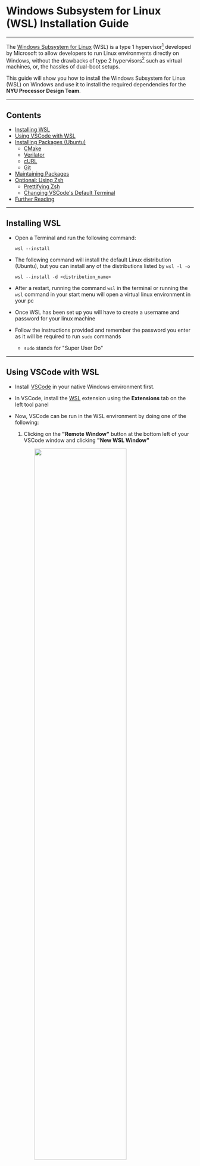 # Windows Subsystem for Linux (WSL) Installation Guide

---

The [Windows Subsystem for Linux](https://learn.microsoft.com/en-us/windows/wsl/about)
(WSL) is a type 1 hypervisor[^hypervisor] developed by Microsoft to allow
developers to run Linux environments directly on Windows, without the drawbacks of type 2 hypervisors[^hypervisor] such as virtual machines, or, the
hassles of dual-boot setups.

This guide will show you how to install the Windows Subsystem for Linux (WSL) 
on Windows and use it to install the required dependencies for the **NYU 
Processor Design Team**.

---

## Contents
- [Installing WSL](#installing-wsl)
- [Using VSCode with WSL](#using-vscode-with-wsl)
- [Installing Packages (Ubuntu)](#installing-packages-ubuntu)
  - [CMake](#cmake)
  - [Verilator](#verilator)
  - [cURL](#curl)
  - [Git](#git)
- [Maintaining Packages](#maintaining-packages)
- [Optional: Using Zsh](#optional-using-zsh)
  - [Prettifying Zsh](#prettifying-zsh)
  - [Changing VSCode's Default Terminal](#changing-vscodes-default-terminal)
- [Further Reading](#further-reading)

---

## Installing WSL

- Open a Terminal and run the following command:
  ```console
  wsl --install
  ```

- The following command will install the default Linux distribution (Ubuntu),
  but you can install any of the distributions listed by `wsl -l -o`
  ```console
  wsl --install -d <distribution_name>
  ```

- After a restart, running the command `wsl` in the terminal or running the 
  `wsl` command in your start menu will open a virtual linux environment in 
  your pc

- Once WSL has been set up you will have to create a username and password for
   your linux machine
   
- Follow the instructions provided and remember the password you enter as it 
  will be required to run `sudo` commands
  - `sudo` stands for "Super User Do"

---

## Using VSCode with WSL
- Install [VSCode](https://code.visualstudio.com/) in your native Windows
  environment first.

- In VSCode, install the [WSL](https://marketplace.visualstudio.com/items?itemName=ms-vscode-remote.remote-wsl) 
  extension using the **Extensions** tab on the left tool panel

- Now, VSCode can be run in the WSL environment by doing one of the following:
  1. Clicking on the **"Remote Window"** button at the bottom left of your 
     VSCode window and clicking **"New WSL Window"**
<img src="/images/wsl/code1.png" width="70%" style="margin-left: auto; margin-right: auto; display: block;"/>
  2. Pressing <kbd>F1</kbd> or <kbd>Control</kbd>+<kbd>Shift</kbd>+<kbd>P</kbd>
     to open the command palette and selecting ```WSL: New WSL Window```

---

## Upgrading the Ubuntu Version
By default, WSL only has LTS (Long-term support) versions available.

- The first step is to switch from the LTS branch to the normal Ubuntu branch
  ```console
  sudo sed 's/lts/normal/g' /etc/update-manager/release-upgrades
  ```
- Next, the package sources need to be pointed to lunar instead of jammy.
  ```console
  sudo sed -i `s/jammy/lunar/g` /etc/apt/sources.list
  ```
- Once the sources are updated, the existing packages must be upgraded to the new version. This can take several minutes to complete.
  ```
  sudo apt update
  sudo apt upgrade
  sudo apt dist-upgrade
  ```
### Troubleshooting

- If the second sed command fails, you might want to open sources.list and see a line like this `deb http://archive.ubuntu.com/ubuntu/ jammy main restricted`. If instead of jammy, it says `focal` or `bionic`, switch `s/jammy/lunar/g` to `s/focal/lunar/g` (or bionic if you are using that).
## Installing Packages (Ubuntu)
- The installation command for Ubuntu is
  ```console
  sudo apt install <package name>
  ```
  - This will search for the specified package in the APT registry
    and install it in your system.
  - You can list multiple package names in one command, for example:
    ```console
    sudo apt install cmake verilator clang-format
    ```

### CMake
Unfortunately, APT doesn't have the latest version of CMake, so we must use
this alternative[^cmake].
- #### Uninstall existing CMake Versions
  ```console
  sudo apt remove --purge --auto-remove cmake
  ```
- #### Preparing for Installation
  ```console
  sudo apt update && \
  sudo apt install -y software-properties-common lsb-release && \
  sudo apt clean all
  ```
- #### Obtain a copy of kitware's signing key
  ```console
  wget -O - https://apt.kitware.com/keys/kitware-archive-latest.asc 2>/dev/null | gpg --dearmor - | sudo tee /etc/apt/trusted.gpg.d/kitware.gpg >/dev/null
  ```
- #### Add kitware's reposity to sources list
  ```console
  sudo apt-add-repository "deb https://apt.kitware.com/ubuntu/ $(lsb_release -cs) main"
  ```
- #### Optionally, installing kitware-archive keyring package to keep Kitware's keyring up to date
  ```console 
  sudo apt update
  sudo apt install kitware-archive-keyring
  sudo rm /etc/apt/trusted.gpg.d/kitware.gpg
  ```
- #### If running `sudo apt update` gets the following error:
  ```console
  Err:7 https://apt.kitware.com/ubuntu bionic InRelease
  The following signatures couldn't be verified because the public key is not available: NO_PUBKEY 6AF7F09730B3F0A4
  Fetched 11.0 kB in 1s (7552 B/s)
  ```
  Copy the public key `6AF7F09730B3F0A4` and run this command:
  ```console
  sudo apt-key adv --keyserver keyserver.ubuntu.com --recv-keys 6AF7F09730B3F0A4
  ```
- #### Finally, update and install the `cmake` package
  ```console
  sudo apt update
  sudo apt install cmake
  ```
### Verilator  
```console
sudo apt install verilator
```
### cURL
```console
sudo apt install curl
```
### Git
```console
sudo apt install git
```
- Then follow the [Getting Started With Git](../notebooks/02_git.md) tutorial
  to configure git

---

## Maintaining Packages
- To update APT and package definitions, run the following
  ```console
  sudo apt update
  ```
  - `update` fetches the latest information of the installed packages

- Upgrade everything
  ```console
  sudo apt upgrade -y
  ```
  - `upgrade` will upgrade them if newer versions have been released
  - the `-y` flag simply tells APT that it has permission to upgrade everything
    and doesn't have to ask you to say "yes" to each upgrade

- Uninstall a packages
  ```console
  sudo apt remove <package name>
  ```

---

## Optional: Using Zsh
- Ubuntu's default shell is the Bourne-again shell (Bash)

- Z-shell (Zsh) is a Unix shell built on top of BASH

- Zsh includes more features and is the default shell on other popular Linux
  distros such as Arch Linux

- To replace Bash as Ubuntu's default shell, first install zsh:
  ```console
  sudo apt install zsh
  ```

- Change login shell to Zsh
  ```console
  chsh -s $(which zsh)
  ```
  - [`chsh`](https://linux.die.net/man/1/chsh) changes your login shell
  - The `-s` flag specifies the login shell
  - The `$()` syntax tells the shell to interpret everything between the 
    parentheses as a command
  - `which` identifies the location for various executables and prints the full
    path of the executables; in this case, we want the path for `zsh`

- Log out and log back in for the change to take effect

### Prettifying Zsh
- The default Zsh appearance is, for the lack of better words, hideous, 
  unpleasant, and unsightly

- To fix this, many open-source frameworks have been created to create themes
  for Zsh terminals

- [Oh My Zsh](https://ohmyz.sh/) is the most popular Zsh theme framework
  - **Sidetrack:** [Fun story](https://medium.com/free-code-camp/d-oh-my-zsh-af99ca54212c) 
    about the ideation of Oh my Zsh, written by the creator, Robby Russel

- Not only does it make Zsh much more pleasant to look at, it also provides
  useful and important information such as your current working directory,
  git branch, git status, etc.

- To install Oh My Zsh, use the following command
  ```console
  sh -c "$(curl -fsSL https://raw.githubusercontent.com/ohmyzsh/ohmyzsh/master/tools/install.sh)"
  ```

- To change the theme of your terminal, you can run the command `nano ~/.zshrc`
  and change the line `ZHS_THEME="robbyrussell"` to any of the available themes listed [here](https://github.com/ohmyzsh/ohmyzsh/wiki/Themes)
  - The `.zshrc` file is a special run-command file that contains configurations 
    for your zsh terminal session
  - It exists on your home directory as a hidden file, hence the `~` and `.` beginning
  - It is executed when you log in

### Changing VSCode's Default Terminal
- To change VSCode's default terminal, press <kbd>F1</kbd> or <kbd>Control</kbd>+
<kbd>Shift</kbd>+<kbd>P</kbd> to open up the command palette 

- Search for `Terminal: Select Default Shell` and select `zsh`

- Now every time you open a terminal in WSL, VSCode will open a zsh terminal

---

## Further Reading
- Microsoft's [excellent documentation](https://learn.microsoft.com/en-us/windows/wsl/)
  for WSL

- VSCode's [excellent documentation](https://code.visualstudio.com/docs/remote/wsl)
  on developing in WSL

- Ubuntu's [documentation](https://ubuntu.com/wsl) about Ubuntu on WSL

- TroubleChute's [documentation](https://hub.tcno.co/linux/tips/update-23-04/) on how to update Ubuntu from one release to another.
---

[^hypervisor]: A [hypervisor](https://www.vmware.com/topics/glossary/content/hypervisor.html?resource=cat-1299087558#cat-1299087558) 
is software that runs and monitors virtual machines   

[^cmake]: Summarized from [this Stack Exchange question](https://askubuntu.com/questions/355565/how-do-i-install-the-latest-version-of-cmake-from-the-command-line)